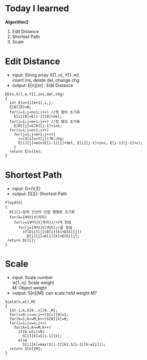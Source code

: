 # Today I learned
**Algorithm2**
1. Edit Distance
2. Shortest Path
3. Scale

# Edit  Distance
- input: String array X[1..n], Y[1..m]<br>
  insert ins, delete del, change chg<br>
- output: E[n][m] : Edit Distance
```
ED(n,X[],m,Y[],ins,del,chg)
{
  int E[n+1][m+1],i,j;
  E[0][0]=0;
  for(i=1;i<n+1;i++) //첫 열의 초기화
    E[i][0]=E[i-1][0]+del;
  for(j=1;j<m+1;j++) //첫 행의 초기화
    E[0][j]=E[0][j-1]+ins;
  for(i=1;i<n+1;i++)
    for(j=1;j<m+1;j++){
      c=(X[i]==Y[j])?0:chg;
      E[i][j]=min(E[i-1][j]+del, E[i][j-1]+ins, E[i-1][j-1]+c);
    }
  return E[n][m];
}
```

# Shortest Path
- input: G=(V,E)
- output: D[][]: Shortest Path
```
Floyd(G)
{
  D[][]←입력 간선의 인접 행렬로 초기화
  for(k=1부터|V|까지)
    for(i=1부터|V|까지)//시작 정점
      for(j=1부터|V|까지)//끝 정점
        if(D[i][j]>D[i][k]+D[k][j])
          D[i][j]=D[i][k]+D[k}[j];
 return D[][];
}
```

# Scale
- input: Scale number<br>
  w[1..n]: Scale weight<br>
  M: Object weight
- output: S[n][M]: can scale hold weight M?
```
Scale(n,w[],M)
{
  int i,k,S[0..n][0..M];
  for(i=0;i<=n;i++)S[i][0]=1;
  for(k=1;k<=M;k++)S[0][k]=0;
  for(i=1;i<=n;i++)
    for(k=1;k<=M;k++)
      if(k-w[i]<0)
        S[i][k]=S[i-1][k];
      else
        S[i][k]=max(S[i-1][k],S[i-1][k-w[i]]);
  return S[n][M];
}
```


